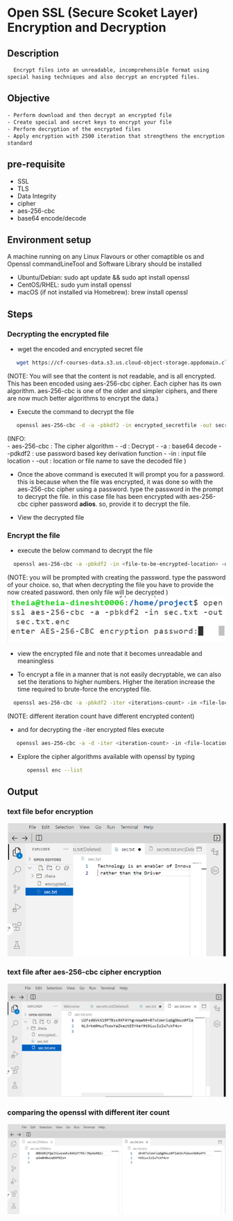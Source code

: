 # Open SSL (Secure Scoket Layer) Encryption and Decryption

## Description
      Encrypt files into an unreadable, incomprehensible format using special hasing techniques and also decrypt an encrypted files.

## Objective
    - Perform download and then decrypt an encrypted file
    - Create special and secret keys to encrypt your file
    - Perform decryption of the encrypted files
    - Apply encryption with 2500 iteration that strengthens the encryption standard 

## pre-requisite
* SSL
* TLS
* Data Integrity
* cipher
* aes-256-cbc 
* base64 encode/decode

## Environment setup
  A machine running on any Linux Flavours or other comaptible os and Openssl commandLineTool and Software Library should be installed 

   * Ubuntu/Debian: sudo apt update && sudo apt install openssl
   * CentOS/RHEL: sudo yum install openssl
   * macOS (if not installed via Homebrew): brew install openssl

## Steps
### Decrypting the encrypted file
* wget the encoded and encrypted secret file
```bash
   wget https://cf-courses-data.s3.us.cloud-object-storage.appdomain.cloud/IBM-CD0267EN-SkillsNetwork/labs/module1/encrypted_secretfile
```

(NOTE: You will see that the content is not readable, and is all encrypted. This has been encoded using aes-256-cbc cipher. Each cipher has its own algorithm. aes-256-cbc is one of the older and simpler ciphers, and there are now much better algorithms to encrypt the data.)

* Execute the command to decrypt the file 
```bash
   openssl aes-256-cbc -d -a -pbkdf2 -in encrypted_secretfile -out secrets.txt
```
(INFO:  
    - aes-256-cbc : The cipher algorithm
    - -d : Decrypt
    - -a : base64 decode
    - -pdkdf2 : use password based key derivation function
    - -in : input file location
    - -out : location or file name to save the decoded file )
* Once the above command is executed It will prompt you for a password. this is because when the file was encrypted, it was done so with the aes-256-cbc cipher using a password. type the password in the prompt to decrypt the file. in this case file has been encrypted with aes-256-cbc cipher password __adios__. so, provide it to decrypt the file.

* View the decrypted file

### Encrypt the file
* execute the below command to decrypt the file
```bash
  openssl aes-256-cbc -a -pbkdf2 -in <file-to-be-encrypted-location> -out <file-name>  
```

(NOTE: you will be prompted with creating the password. type the password of your choice. so, that when decrypting the file you have to provide the now created password. then only file will be decrypted )
![prompted PBKDF2](assets/image-1.png)

* view the encrypted file and note that it becomes unreadable and meaningless 

* To encrypt a file in a manner that is not easily decryptable, we can also set the iterations to higher numbers. Higher the iteration increase the time required to brute-force the encrypted file.
```bash
  openssl aes-256-cbc -a -pbkdf2 -iter <iterations-count> -in <file-location-for-the-file-to-be-encrypted> -out <encrypted-file-name>
```
(NOTE: different iteration count have different encrypted content)

* and for decrypting the -iter encrypted files execute
```bash
   openssl aes-256-cbc -a -d -iter <iteration-count> -in <file-location/filename-of-the-encrypt-file> -out <decrypted-output-file-name>
```

* Explore the cipher algorithms available with openssl by typing 
    ```bash
       openssl enc --list
    ```

## Output

### text file befor encryption

![txt file](assets/image.png)

### text file after aes-256-cbc cipher encryption 

![encrypted txt file](assets/image-2.png)

### comparing the openssl with different iter count

![different iter count](assets/image5.png)

